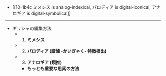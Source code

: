 - [[10-1b4c ミメシス is analog-indexical, パロディア is digital-iconical, アナロギア is digital-symbolical]]
---
- ギリシャの編集方法
  - 1. **ミメシス**
  - 2. **パロディア (諧謔 -かいぎゃく- 特徴検出)**
  - 3. **アナロギア (類推)**
    - **もっとも重要な思索の方法**